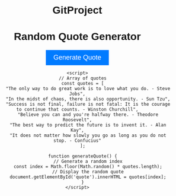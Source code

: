 # GitProject
<!DOCTYPE html>
<html lang="en">
<head>
    <meta charset="UTF-8">
    <meta name="viewport" content="width=device-width, initial-scale=1.0">
    <title>Random Quote Generator</title>
    <style>
        body {
            font-family: Arial, sans-serif;
            text-align: center;
            margin: 0;
            padding: 0;
        }
        #quote {
            font-size: 24px;
            margin: 20px auto;
            max-width: 80%;
        }
        #generate-btn {
            padding: 10px 20px;
            font-size: 18px;
            background-color: #007bff;
            color: #fff;
            border: none;
            cursor: pointer;
        }
    </style>
</head>
<body>
    <h1>Random Quote Generator</h1>
    <div id="quote"></div>
    <button id="generate-btn" onclick="generateQuote()">Generate Quote</button>

    <script>
        // Array of quotes
        const quotes = [
            "The only way to do great work is to love what you do. - Steve Jobs",
            "In the midst of chaos, there is also opportunity. - Sun Tzu",
            "Success is not final, failure is not fatal: It is the courage to continue that counts. - Winston Churchill",
            "Believe you can and you're halfway there. - Theodore Roosevelt",
            "The best way to predict the future is to invent it. - Alan Kay",
            "It does not matter how slowly you go as long as you do not stop. - Confucius"
        ];

        function generateQuote() {
            // Generate a random index
            const index = Math.floor(Math.random() * quotes.length);
            // Display the random quote
            document.getElementById('quote').innerHTML = quotes[index];
        }
    </script>
</body>
</html>
